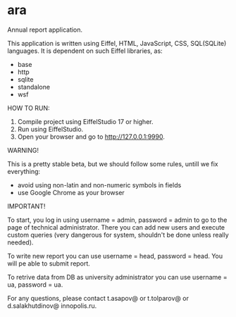 # ara
Annual report application.

This application is written using Eiffel, HTML, JavaScript, CSS, SQL(SQLite) languages.
It is dependent on such Eiffel libraries, as:
  - base
  - http
  - sqlite
  - standalone
  - wsf


HOW TO RUN:


1. Compile project using EiffelStudio 17 or higher.
2. Run using EiffelStudio.
3. Open your browser and go to http://127.0.0.1:9990. 

WARNING!

This is a pretty stable beta, but we should follow some rules, untill we fix everything:
  - avoid using non-latin and non-numeric symbols in fields
  - use Google Chrome as your browser

IMPORTANT!

To start, you log in using username = admin, password = admin to go to the page of technical administrator. There you can add new users and execute custom queries (very dangerous for system, shouldn't be done unless really needed).

To write new report you can use username = head, password = head. You will pe able to submit report.

To retrive data from DB as university administrator you can use username = ua, password = ua.

For any questions, please contact t.asapov@ or t.tolparov@ or d.salakhutdinov@ innopolis.ru.

